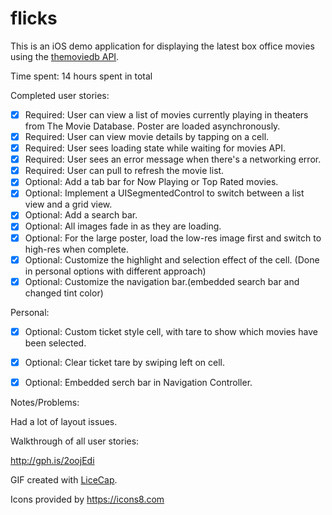 # flicks

This is an iOS demo application for displaying the latest box office movies using the [themoviedb API](https://developers.themoviedb.org/3/getting-started).

Time spent: 14 hours spent in total

Completed user stories:

 * [x] Required: User can view a list of movies currently playing in theaters from The Movie Database. Poster are loaded asynchronously.
 * [x] Required: User can view movie details by tapping on a cell.
 * [x] Required: User sees loading state while waiting for movies API.
 * [x] Required: User sees an error message when there's a networking error.
 * [x] Required: User can pull to refresh the movie list.
 * [x] Optional: Add a tab bar for Now Playing or Top Rated movies.
 * [x] Optional: Implement a UISegmentedControl to switch between a list view and a grid view.
 * [x] Optional: Add a search bar.
 * [x] Optional: All images fade in as they are loading.
 * [x] Optional: For the large poster, load the low-res image first and switch to high-res when complete.
 * [x] Optional: Customize the highlight and selection effect of the cell. (Done in personal options with different approach)
 * [x] Optional: Customize the navigation bar.(embedded search bar and changed tint color)
  
Personal:
 * [x] Optional: Custom ticket style cell, with tare to show which movies have been selected.
 * [x] Optional: Clear ticket tare by swiping left on cell.
 * [x] Optional: Embedded serch bar in Navigation Controller.

 
 
Notes/Problems:

Had a lot of layout issues.

Walkthrough of all user stories:

http://gph.is/2oojEdi

GIF created with [LiceCap](http://www.cockos.com/licecap/).

Icons provided by https://icons8.com
